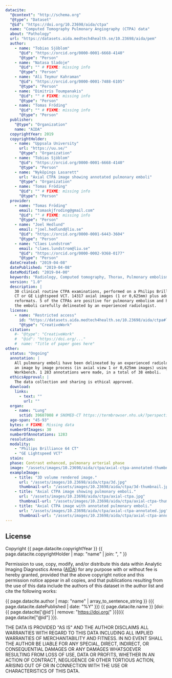```yaml
---
datacite:
  "@context": "http://schema.org"
  "@type": "Dataset"
  "@id": "https://doi.org/10.23698/aida/ctpa"
  name: "Computed Tomography Pulmonary Angiography (CTPA) data"
  about: "Pathology"
  url: "https://datasets.aida.medtech4health.se/10.23698/aida/pem"
  author:
    - name: "Tobias Sjöblom"
      "@id": "https://orcid.org/0000-0001-6668-4140"
      "@type": "Person"
    - name: "Natasa Sladoje"
      "@id": "" # FIXME: missing info
      "@type": "Person"
    - name: "Ali Teymur Kahraman"
      "@id": "https://orcid.org/0000-0001-7488-6105"
      "@type": "Person"
    - name: "Dimitris Toumpanakis"
      "@id": "" # FIXME: missing info
      "@type": "Person"
    - name: "Tomas Fröding"
      "@id": "" # FIXME: missing info
      "@type": "Person"        
  publisher:
    "@type": "Organization"
    name: "AIDA"
  copyrightYear: 2019
  copyrightHolder:
    - name: "Uppsala University"
      url: "https://uu.se/"
      "@type": "Organization"
    - name: "Tobias Sjöblom"
      "@id": "https://orcid.org/0000-0001-6668-4140"
      "@type": "Person"
    - name: "Nyköpings Lasarett"
      url: "Axial CTPA image showing annotated pulmonary emboli"
      "@type": "Organization"
    - name: "Tomas Fröding"
      "@id": "" # FIXME: missing info
      "@type": "Person"        
  provider:
    - name: "Tomas Fröding"
      email: "tomaskjfroding@gmail.com"
      "@id": "" # FIXME: missing info
      "@type": "Person"        
    - name: "Joel Hedlund"
      email: "joel.hedlund@liu.se"
      "@id": "https://orcid.org/0000-0001-6443-3604"
      "@type": "Person"
    - name: "Claes Lundstrom"
      email: "claes.lundstrom@liu.se"
      "@id": "https://orcid.org/0000-0002-9368-0177"
      "@type": "Person"
  dateCreated: "2019-04-08"
  datePublished: "2019-04-08"
  dateModified: "2019-04-00"
  keywords: "Radiology, Computed tomography, Thorax, Pulmonary embolism, Annotated"
  version: "1.0"
  description: |
    30 clinical routine CTPA examinations, performed on a Philips Brilliance 64
    CT or GE Lightspeed VCT. 14317 axial images (1 or 0,625mm) plus additional
    reformats. 5 of the CTPAs are positive for pulmonary embolism and have all
    the emboli carefully delineated by an experienced radiologist.
  license:
    - name: "Restricted access"
      id: "https://datasets.aida.medtech4health.se/10.23698/aida/ctpa#license"
      "@type": "CreativeWork"
  citation:
    #- "@type": "CreativeWork"
    #  "@id": "https://doi.org/..."
    #  name: "Title of paper goes here"
other:
  status: "Ongoing"
  annotation: |
    All pulmonary emboli have been delineated by an experienced radiologist - in
    an image by image process (in axial view 1 or 0,625mm images) using MITK
    Workbench. 1 283 annotations were made, in a total of 38 emboli.
  ethicsApproval: |
    The data collection and sharing is ethical approved.
  download:
    links:
      - text: ""
        url: ""
  organ:
    - name: "Lung"
      sctid: 39607008 # SNOMED-CT https://termbrowser.nhs.uk/?perspective=full&conceptId1=%s
  age-span: "45-93"
  bytes: # FIXME: Missing data
  numberOfImages: 30
  numberOfAnnotations: 1283
  resolution:
  modality:
    - "Philips Brilliance 64 CT"
    - "GE Lightspeed VCT"
  stain:
  phase: Contrast enhanced, pulmonary arterial phase
  image: "/assets/images/10.23698/aida/ctpa/axial-ctpa-annotated-thumbnail.jpg"
  exampleImage:
    - title: "3D volume rendered image."
      url: "/assets/images/10.23698/aida/ctpa/3d.jpg"
      thumbnail-url: "/assets/images/10.23698/aida/ctpa/3d-thumbnail.jpg"
    - title: "Axial CTPA image showing pulmonary emboli."
      url: "/assets/images/10.23698/aida/ctpa/axial-ctpa.jpg"
      thumbnail-url: "/assets/images/10.23698/aida/ctpa/axial-ctpa-thumbnail.jpg"
    - title: "Axial CTPA image with annotated pulmonary emboli."
      url: "/assets/images/10.23698/aida/ctpa/axial-ctpa-annotated.jpg"
      thumbnail-url: "/assets/images/10.23698/aida/ctpa/axial-ctpa-annotated-thumbnail.jpg"
---
```

## License
Copyright
{{ page.datacite.copyrightYear }}
{{ page.datacite.copyrightHolder | map: "name" |  join: ", " }}

Permission to use, copy, modify, and/or distribute this data within Analytic
Imaging Diagnostics Arena ([AIDA](https://medtech4health.se/aida)) for any
purpose with or without fee is hereby granted, provided that the above copyright
notice and this permission notice appear in all copies, and that publications
resulting from the use of this data include the authors of this dataset in the
author list and cite the following works:

{{ page.datacite.author | map: "name" | array_to_sentence_string }}
({{ page.datacite.datePublished | date: "%Y" }})
{{ page.datacite.name }}
[doi:{{ page.datacite['@id'] | remove: "https://doi.org/" }}]({{ page.datacite["@id"] }}).

THE DATA IS PROVIDED "AS IS" AND THE AUTHOR DISCLAIMS ALL WARRANTIES WITH REGARD
TO THIS DATA INCLUDING ALL IMPLIED WARRANTIES OF MERCHANTABILITY AND FITNESS. IN
NO EVENT SHALL THE AUTHOR BE LIABLE FOR ANY SPECIAL, DIRECT, INDIRECT, OR
CONSEQUENTIAL DAMAGES OR ANY DAMAGES WHATSOEVER RESULTING FROM LOSS OF USE, DATA
OR PROFITS, WHETHER IN AN ACTION OF CONTRACT, NEGLIGENCE OR OTHER TORTIOUS
ACTION, ARISING OUT OF OR IN CONNECTION WITH THE USE OR CHARACTERISTICS OF THIS
DATA.

